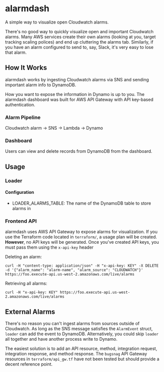 # alarmdash

A simple way to visualize open Cloudwatch alarms.

There's no good way to quickly visualize open and important Cloudwatch alarms. Many AWS services create their own alarms (looking at you, target tracking scaling polices) and end up cluttering the alarms tab. Similarly, if you have an alarm configured to send to, say, Slack, it's very easy to lose that alarm.

## How It Works

alarmdash works by ingesting Cloudwatch alarms via SNS and sending important alarm info to DynamoDB.

How you want to expose the information in Dynamo is up to you. The alarmdash dashboard was built for AWS API Gateway with API key-based authentication.

### Alarm Pipeline

Cloudwatch alarm -> SNS -> Lambda -> Dynamo

### Dashboard

Users can view and delete records from DynamoDB from the dashboard.

## Usage

### Loader

#### Configuration

- LOADER_ALARMS_TABLE: The name of the DynamoDB table to store alarms in

### Frontend API

alarmdash uses AWS API Gateway to expose alarms for visualization. If you use the Terraform code located in `terraform/`, a usage plan will be created. **However**, no API keys will be generated. Once you've created API keys, you must pass them using the `x-api-key` header

Deleting an alarm:
```
curl -H "content-type: application/json" -H "x-api-key: KEY" -X DELETE -d '{"alarm_name": "alarm-name", "alarm_source": "CLOUDWATCH"}' https://foo.execute-api.us-west-2.amazonaws.com/live/alarms
```

Retrieving all alarms:

```
curl -H "x-api-key: KEY" https://foo.execute-api.us-west-2.amazonaws.com/live/alarms
```

## External Alarms

There's no reason you can't ingest alarms from sources outside of Cloudwatch. As long as the SNS message satisfies the `AlarmEvent` struct, `loader` can add the event to DynamoDB. Alternatively, you could skip `loader` all together and have another process write to Dynamo.

The easiest solution is to add an API resource, method, integration request, integration response, and method response. The `bugsnag` API Gateway resources in `terraform/api_gw.tf` have not been tested but should provide a decent reference point. 